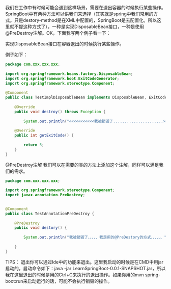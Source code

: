 我们在工作中有时候可能会遇到这样场景，需要在退出容器的时候执行某些操作。SpringBoot中有两种方法可以供我们来选择（其实就是spring中我们常用的方式。只是destory-method是在XML中配置的，SpringBoot是去配置化。所以这里就不提这种方式了），一种是实现DisposableBean接口，一种是使用@PreDestroy注解。OK，下面我写两个例子看一下：

实现DisposableBean接口在容器退出的时候执行某些操作。

例子如下：
``` java
package com.xxx.xxx.xxx;
 
import org.springframework.beans.factory.DisposableBean;
import org.springframework.boot.ExitCodeGenerator;
import org.springframework.stereotype.Component;
 
@Component
public class TestImplDisposableBean implements DisposableBean, ExitCodeGenerator {
 
    @Override
    public void destroy() throws Exception {
 
        System.out.println("<<<<<<<<<<<我被销毁了......................>>>>>>>>>>>>>>>");
 
    @Override
    public int getExitCode() {
 
        return 5;
    }
}
```
@PreDestroy注解
我们可以在需要的类的方法上添加这个注解，同样可以满足我们的需求。
``` java
package com.xxx.xxx.xxx;
 
import org.springframework.stereotype.Component;
import javax.annotation.PreDestroy;
 

@Component
public class TestAnnotationPreDestroy {
 
    @PreDestroy
    public void destory() {
 
        System.out.println("我被销毁了、、、、、我是用的@PreDestory的方式、、、、、、");
      
    }
}
```

TIPS：
退出你可以通过Ide中的功能来退出。这里我启动的时候是在CMD中用jar启动的，启动命令如下：java -jar LearnSpringBoot-0.0.1-SNAPSHOT.jar，所以我在这里退出的时候是用的Ctrl+C来执行的退出操作。如果你用的mvn spring-boot:run来启动运行的话，可能不会执行销毁的操作。

